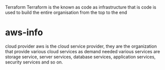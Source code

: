  Terraform
Terraform is the known as code as infrastructure that is code is used to build the entire organisation from the top to the end 

# aws-info
cloud provider
aws is the cloud service provider, they are the organization that provide various cloud services as demand needed 
various services are storage service, server services, database services, application services, security services and so on.

